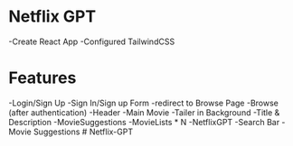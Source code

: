 # Netflix GPT

-Create React App
-Configured TailwindCSS

# Features

-Login/Sign Up
-Sign In/Sign up Form
-redirect to Browse Page
-Browse (after authentication)
-Header
-Main Movie
-Tailer in Background
-Title & Description
-MovieSuggestions
-MovieLists \* N
-NetflixGPT
-Search Bar
-Movie Suggestions
#   N e t f l i x - G P T  
 